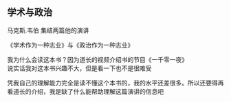 ## 学术与政治

马克斯.韦伯 集结两篇他的演讲

《学术作为一种志业》与《政治作为一种志业》

我为什么会读这本书？因为道长的视频介绍书的节目《一千零一夜》  
说实话我对这本书兴趣不大，但是看一下也不是很难受

凭我自己的理解能力完全是读不懂这个本书的，我的水平还差很多。所以还要得再看道长的介绍，我是缺了什么能帮助理解这篇演讲的信息吧

